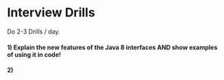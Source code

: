 # Interview Drills

Do 2-3 Drills / day.

#### 1) Explain the new features of the Java 8 interfaces AND show examples of using it in code!

#### 2) 
